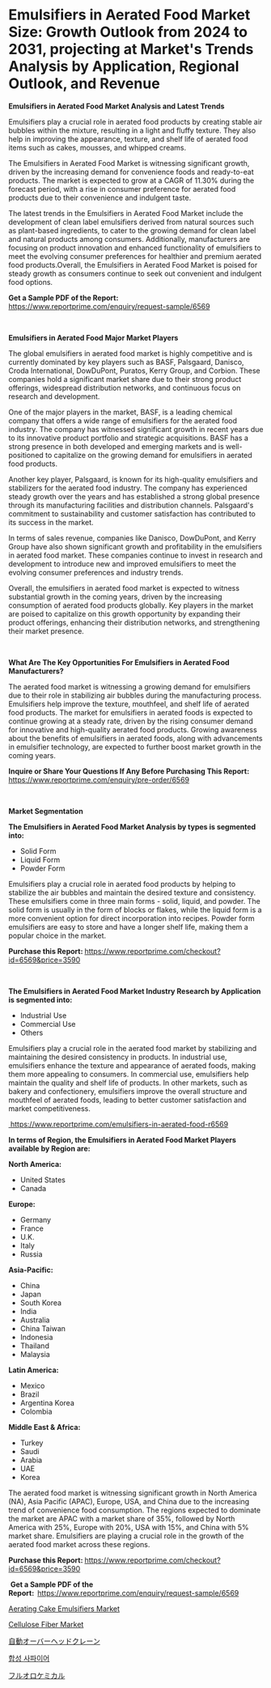 <p><h1>Emulsifiers in Aerated Food Market Size: Growth Outlook from 2024 to 2031, projecting at Market's Trends Analysis by Application, Regional Outlook, and Revenue</h1></p><p><strong>Emulsifiers in Aerated Food Market Analysis and Latest Trends</strong></p>
<p><p>Emulsifiers play a crucial role in aerated food products by creating stable air bubbles within the mixture, resulting in a light and fluffy texture. They also help in improving the appearance, texture, and shelf life of aerated food items such as cakes, mousses, and whipped creams.</p><p>The Emulsifiers in Aerated Food Market is witnessing significant growth, driven by the increasing demand for convenience foods and ready-to-eat products. The market is expected to grow at a CAGR of 11.30% during the forecast period, with a rise in consumer preference for aerated food products due to their convenience and indulgent taste.</p><p>The latest trends in the Emulsifiers in Aerated Food Market include the development of clean label emulsifiers derived from natural sources such as plant-based ingredients, to cater to the growing demand for clean label and natural products among consumers. Additionally, manufacturers are focusing on product innovation and enhanced functionality of emulsifiers to meet the evolving consumer preferences for healthier and premium aerated food products.Overall, the Emulsifiers in Aerated Food Market is poised for steady growth as consumers continue to seek out convenient and indulgent food options.</p></p>
<p><strong>Get a Sample PDF of the Report:&nbsp;</strong> <a href="https://www.reportprime.com/enquiry/request-sample/6569">https://www.reportprime.com/enquiry/request-sample/6569</a></p>
<p>&nbsp;</p>
<p><strong>Emulsifiers in Aerated Food Major Market Players</strong></p>
<p><p>The global emulsifiers in aerated food market is highly competitive and is currently dominated by key players such as BASF, Palsgaard, Danisco, Croda International, DowDuPont, Puratos, Kerry Group, and Corbion. These companies hold a significant market share due to their strong product offerings, widespread distribution networks, and continuous focus on research and development.</p><p>One of the major players in the market, BASF, is a leading chemical company that offers a wide range of emulsifiers for the aerated food industry. The company has witnessed significant growth in recent years due to its innovative product portfolio and strategic acquisitions. BASF has a strong presence in both developed and emerging markets and is well-positioned to capitalize on the growing demand for emulsifiers in aerated food products.</p><p>Another key player, Palsgaard, is known for its high-quality emulsifiers and stabilizers for the aerated food industry. The company has experienced steady growth over the years and has established a strong global presence through its manufacturing facilities and distribution channels. Palsgaard's commitment to sustainability and customer satisfaction has contributed to its success in the market.</p><p>In terms of sales revenue, companies like Danisco, DowDuPont, and Kerry Group have also shown significant growth and profitability in the emulsifiers in aerated food market. These companies continue to invest in research and development to introduce new and improved emulsifiers to meet the evolving consumer preferences and industry trends.</p><p>Overall, the emulsifiers in aerated food market is expected to witness substantial growth in the coming years, driven by the increasing consumption of aerated food products globally. Key players in the market are poised to capitalize on this growth opportunity by expanding their product offerings, enhancing their distribution networks, and strengthening their market presence.</p></p>
<p>&nbsp;</p>
<p><strong>What Are The Key Opportunities For Emulsifiers in Aerated Food Manufacturers?</strong></p>
<p><p>The aerated food market is witnessing a growing demand for emulsifiers due to their role in stabilizing air bubbles during the manufacturing process. Emulsifiers help improve the texture, mouthfeel, and shelf life of aerated food products. The market for emulsifiers in aerated foods is expected to continue growing at a steady rate, driven by the rising consumer demand for innovative and high-quality aerated food products. Growing awareness about the benefits of emulsifiers in aerated foods, along with advancements in emulsifier technology, are expected to further boost market growth in the coming years.</p></p>
<p><strong>Inquire or Share Your Questions If Any Before Purchasing This Report:</strong> <a href="https://www.reportprime.com/enquiry/pre-order/6569">https://www.reportprime.com/enquiry/pre-order/6569</a></p>
<p>&nbsp;</p>
<p><strong>Market Segmentation</strong></p>
<p><strong>The Emulsifiers in Aerated Food Market Analysis by types is segmented into:</strong></p>
<p><ul><li>Solid Form</li><li>Liquid Form</li><li>Powder Form</li></ul></p>
<p><p>Emulsifiers play a crucial role in aerated food products by helping to stabilize the air bubbles and maintain the desired texture and consistency. These emulsifiers come in three main forms - solid, liquid, and powder. The solid form is usually in the form of blocks or flakes, while the liquid form is a more convenient option for direct incorporation into recipes. Powder form emulsifiers are easy to store and have a longer shelf life, making them a popular choice in the market.</p></p>
<p><strong>Purchase this Report:&nbsp;</strong><a href="https://www.reportprime.com/checkout?id=6569&price=3590">https://www.reportprime.com/checkout?id=6569&price=3590</a></p>
<p>&nbsp;</p>
<p><strong>The Emulsifiers in Aerated Food Market Industry Research by Application is segmented into:</strong></p>
<p><ul><li>Industrial Use</li><li>Commercial Use</li><li>Others</li></ul></p>
<p><p>Emulsifiers play a crucial role in the aerated food market by stabilizing and maintaining the desired consistency in products. In industrial use, emulsifiers enhance the texture and appearance of aerated foods, making them more appealing to consumers. In commercial use, emulsifiers help maintain the quality and shelf life of products. In other markets, such as bakery and confectionery, emulsifiers improve the overall structure and mouthfeel of aerated foods, leading to better customer satisfaction and market competitiveness.</p></p>
<p><a href="https://www.reportprime.com/emulsifiers-in-aerated-food-r6569">&nbsp;https://www.reportprime.com/emulsifiers-in-aerated-food-r6569</a></p>
<p><strong>In terms of Region, the Emulsifiers in Aerated Food Market Players available by Region are:</strong></p>
<p>
    <p> <strong> North America: </strong>
        <ul>
            <li>United States</li>
            <li>Canada</li>
        </ul>
        </p> 
    <p> <strong> Europe: </strong>
        <ul>
            <li>Germany</li>
            <li>France</li>
            <li>U.K.</li>
            <li>Italy</li>
            <li>Russia</li>
        </ul>
        </p> 
    <p> <strong> Asia-Pacific: </strong>
        <ul>
            <li>China</li>
            <li>Japan</li>
            <li>South Korea</li>
            <li>India</li>
            <li>Australia</li>
            <li>China Taiwan</li>
            <li>Indonesia</li>
            <li>Thailand</li>
            <li>Malaysia</li>
        </ul>
        </p> 
    <p> <strong> Latin America: </strong>
        <ul>
            <li>Mexico</li>
            <li>Brazil</li>
            <li>Argentina Korea</li>
            <li>Colombia</li>
        </ul>
        </p> 
    <p> <strong> Middle East & Africa: </strong>
        <ul>
            <li>Turkey</li>
            <li>Saudi</li>
            <li>Arabia</li>
            <li>UAE</li>
            <li>Korea</li>
        </ul>
    </p>
    </p>
<p><p>The aerated food market is witnessing significant growth in North America (NA), Asia Pacific (APAC), Europe, USA, and China due to the increasing trend of convenience food consumption. The regions expected to dominate the market are APAC with a market share of 35%, followed by North America with 25%, Europe with 20%, USA with 15%, and China with 5% market share. Emulsifiers are playing a crucial role in the growth of the aerated food market across these regions.</p></p>
<p><strong>Purchase this Report: </strong><a href="https://www.reportprime.com/checkout?id=6569&price=3590">https://www.reportprime.com/checkout?id=6569&price=3590</a></p>
<p>&nbsp;<strong>Get a Sample PDF of the Report:&nbsp;&nbsp;</strong><a href="https://www.reportprime.com/enquiry/request-sample/6569">https://www.reportprime.com/enquiry/request-sample/6569</a></p>
<p><strong></strong></p>
<p><p><a href="https://github.com/biheemgalvinlouises6hokrh3h/Market-Research-Report-List-2/blob/main/aerating-cake-emulsifiers-market.md">Aerating Cake Emulsifiers Market</a></p><p><a href="https://issuu.com/reportprime-2/docs/cellulose-fiber-market-size-2030.pptx">Cellulose Fiber Market</a></p><p><a href="https://github.com/ihabdkwlxs948/Market-Research-Report-List-1/blob/main/241669119703.md">自動オーバーヘッドクレーン</a></p><p><a href="https://github.com/Hubertstyenger6685/Market-Research-Report-List-1/blob/main/487153218134.md">합성 사파이어</a></p><p><a href="https://github.com/dadanedu33/Market-Research-Report-List-1/blob/main/163917919704.md">フルオロケミカル</a></p></p>